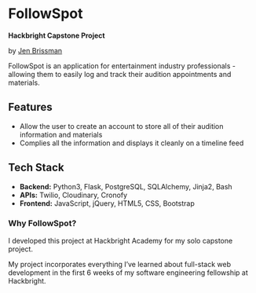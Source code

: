 # FollowSpot

**Hackbright Capstone Project**

by [Jen Brissman](https://www.linkedin.com/in/jenbrissman/)

FollowSpot is an application for entertainment industry professionals - allowing them to easily log and track their audition appointments and materials.

## Features
- Allow the user to create an account to store all of their audition information and materials
- Complies all the information and displays it cleanly on a timeline feed

## Tech Stack
- **Backend:** Python3, Flask, PostgreSQL, SQLAlchemy, Jinja2, Bash
- **APIs:** Twilio, Cloudinary, Cronofy
- **Frontend:** JavaScript, jQuery, HTML5, CSS, Bootstrap



### Why FollowSpot?
I developed this project at Hackbright Academy for my solo capstone project.

My project incorporates everything I’ve learned about full-stack web development in the first 6 weeks of my software engineering fellowship at Hackbright. 
